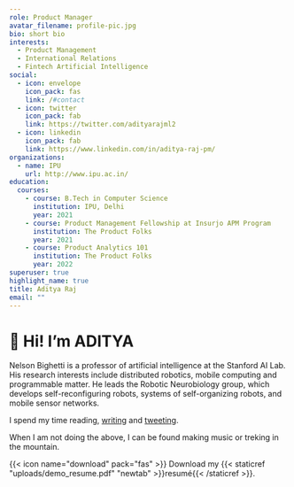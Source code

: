 ```yaml
---
role: Product Manager
avatar_filename: profile-pic.jpg
bio: short bio
interests:
  - Product Management
  - International Relations
  - Fintech Artificial Intelligence
social:
  - icon: envelope
    icon_pack: fas
    link: /#contact
  - icon: twitter
    icon_pack: fab
    link: https://twitter.com/adityarajml2
  - icon: linkedin
    icon_pack: fab
    link: https://www.linkedin.com/in/aditya-raj-pm/
organizations:
  - name: IPU
    url: http://www.ipu.ac.in/
education:
  courses:
    - course: B.Tech in Computer Science
      institution: IPU, Delhi
      year: 2021
    - course: Product Management Fellowship at Insurjo APM Program
      institution: The Product Folks
      year: 2021
    - course: Product Analytics 101
      institution: The Product Folks
      year: 2022
superuser: true
highlight_name: true
title: Aditya Raj
email: ""
---
```

# 👋 Hi! I’m ADITYA

Nelson Bighetti is a professor of artificial intelligence at the Stanford AI Lab. His research interests include distributed robotics, mobile computing and programmable matter. He leads the Robotic Neurobiology group, which develops self-reconfiguring robots, systems of self-organizing robots, and mobile sensor networks.

I spend my time reading, [writing](https://www.mananagarwal.in/blog) and [tweeting](https://twitter.com/manan_0308).

When I am not doing the above, I can be found making music or treking in the mountain.

{{< icon name="download" pack="fas" >}} Download my {{< staticref "uploads/demo_resume.pdf" "newtab" >}}resumé{{< /staticref >}}.
